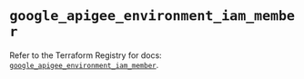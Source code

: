 # `google_apigee_environment_iam_member`

Refer to the Terraform Registry for docs: [`google_apigee_environment_iam_member`](https://registry.terraform.io/providers/hashicorp/google-beta/6.29.0/docs/resources/google_apigee_environment_iam_member).
